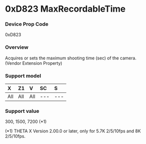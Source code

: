 # 0xD823 MaxRecordableTime

### Device Prop Code

0xD823

### Overview

Acquires or sets the maximum shooting time (sec) of the camera.  
(Vendor Extension Property)

### Support model

| X | Z1 | V | SC | S |
|:--|:--|:--|:--|:--|
| All | All | All | --- | --- |

### Support value

300, 1500, 7200 (*1)

(*1) THETA X Version 2.00.0 or later, only for 5.7K 2/5/10fps and 8K 2/5/10fps.

